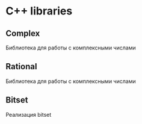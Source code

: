 # C++ libraries
## Complex
Библиотека для работы с комплексными числами
## Rational
Библиотека для работы с комплексными числами
## Bitset
Реализация bitset

